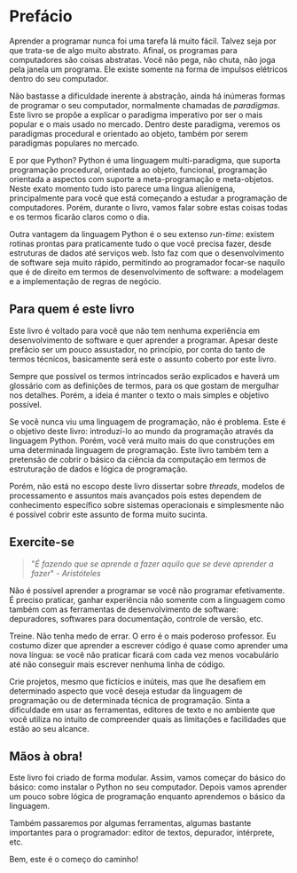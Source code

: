 # Prefácio

Aprender a programar nunca foi uma tarefa lá muito fácil. Talvez seja por que
trata-se de algo muito abstrato. Afinal, os programas para computadores são
coisas abstratas. Você não pega, não chuta, não joga pela janela um
programa. Ele existe somente na forma de impulsos elétricos dentro do seu
computador.

Não bastasse a dificuldade inerente à abstração, ainda há inúmeras formas de
programar o seu computador, normalmente chamadas de _paradigmas_. Este livro se
propõe a explicar o paradigma imperativo por ser o mais popular e o mais usado
no mercado. Dentro deste paradigma, veremos os paradigmas procedural e orientado
ao objeto, também por serem paradigmas populares no mercado.

E por que Python? Python é uma linguagem multi-paradigma, que suporta
programação procedural, orientada ao objeto, funcional, programação orientada a
aspectos com suporte a meta-programação e meta-objetos. Neste exato momento tudo
isto parece uma língua alienígena, principalmente para você que está começando a
estudar a programação de computadores. Porém, durante o livro, vamos falar sobre
estas coisas todas e os termos ficarão claros como o dia. 

Outra vantagem da linguagem Python é o seu extenso _run-time_: existem rotinas
prontas para praticamente tudo o que você precisa fazer, desde estruturas de
dados até serviços web. Isto faz com que o desenvolvimento de software seja
muito rápido, permitindo ao programador focar-se naquilo que é de direito em
termos de desenvolvimento de software: a modelagem e a implementação de regras
de negócio.

## Para quem é este livro

Este livro é voltado para você que não tem nenhuma experiência em
desenvolvimento de software e quer aprender a programar. Apesar deste prefácio
ser um pouco assustador, no princípio, por conta do tanto de termos técnicos,
basicamente será este o assunto coberto por este livro.

Sempre que possível os termos intrincados serão explicados e haverá um glossário
com as definições de termos, para os que gostam de mergulhar nos
detalhes. Porém, a ideia é manter o texto o mais simples e objetivo possível.

Se você nunca viu uma linguagem de programação, não é problema. Este é o
objetivo deste livro: introduzí-lo ao mundo da programação através da linguagem
Python. Porém, você verá muito mais do que construções em uma determinada
linguagem de programação. Este livro também tem a pretensão de cobrir o básico
da ciência da computação em termos de estruturação de dados e lógica de
programação.

Porém, não está no escopo deste livro dissertar sobre _threads_, modelos de
processamento e assuntos mais avançados pois estes dependem de conhecimento
específico sobre sistemas operacionais e simplesmente não é possível cobrir este
assunto de forma muito sucinta.

## Exercite-se

> "_É fazendo que se aprende a fazer aquilo que se deve aprender a fazer_" -
> _Aristóteles_

Não é possível aprender a programar se você não programar efetivamente. É
preciso praticar, ganhar experiência não somente com a linguagem como também com
as ferramentas de desenvolvimento de software: depuradores, softwares para
documentação, controle de versão, etc.

Treine. Não tenha medo de errar. O erro é o mais poderoso professor. Eu costumo
dizer que aprender a escrever código é quase como aprender uma nova língua: se
você não praticar ficará com cada vez menos vocabulário até não conseguir mais
escrever nenhuma linha de código.

Crie projetos, mesmo que fictícios e inúteis, mas que lhe desafiem em
determinado aspecto que você deseja estudar da linguagem de programação ou de
determinada técnica de programação. Sinta a dificuldade em usar as ferramentas,
editores de texto e no ambiente que você utiliza no intuito de compreender quais
as limitações e facilidades que estão ao seu alcance.

## Mãos à obra!

Este livro foi criado de forma modular. Assim, vamos começar do básico do
básico: como instalar o Python no seu computador. Depois vamos aprender um pouco
sobre lógica de programação enquanto aprendemos o básico da linguagem.

Também passaremos por algumas ferramentas, algumas bastante importantes para o
programador: editor de textos, depurador, intérprete, etc.

Bem, este é o começo do caminho!

